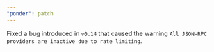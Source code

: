 ```yaml
---
"ponder": patch
---
```


Fixed a bug introduced in `v0.14` that caused the warning `All JSON-RPC providers are inactive due to rate limiting`.
